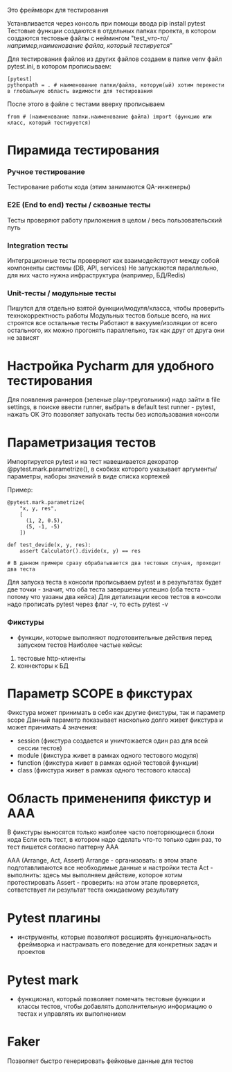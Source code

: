 Это фреймворк для тестирования

Устанвливается через консоль при помощи ввода pip install pytest
Тестовые функции создаются в отдельных папках проекта, в котором создаются тестовые файлы с неймингом "test_*что-то/например,наименование файла, который тестируется*"

Для тестирования файлов из других файлов создаем в папке venv файл pytest.ini, в котором прописываем:
```
[pytest]
pythonpath = . # наименование папки/файла, которую(ый) хотим перенести в глобальную область видимости для тестирования
```
После этого в файле с тестами вверху прописываем 
```
from # (наименование папки.наименование файла) import (функцию или класс, который тестируется)
```

# Пирамида тестирования

### Ручное тестирование
Тестирование работы кода (этим занимаются QA-инженеры)

### E2E (End to end) тесты / сквозные тесты
Тесты проверяют работу приложения в целом / весь пользовательский путь

### Integration тесты
Интеграционные тесты проверяют как взаимодействуют между собой компоненты системы (DB, API, services)
Не запускаются параллельно, для них часто нужна инфраструктура (например, БД/Redis)

### Unit-тесты / модульные тесты
Пишутся для отдельно взятой функции/модуля/класса, чтобы проверить технокорректность работы
Модульных тестов больше всего, на них строятся все остальные тесты
Работают в вакууме/изоляции от всего остального, их можно прогонять параллельно, так как друг от друга они не зависят

# Настройка Pycharm для удобного тестирования
Для появления раннеров (зеленые play-треугольники) надо зайти в file settings, в поиске ввести runner, выбрать в default test runner - pytest, нажать ОК
Это позволяет запускать тесты без использования консоли

# Параметризация тестов
Импортируется pytest и на тест навешивается декоратор @pytest.mark.parametrize(), в скобках которого указывает аргументы/параметры, наборы значений в виде списка кортежей

Пример: 
```
@pytest.mark.parametrize(
    "x, y, res",
    [
      (1, 2, 0.5),
      (5, -1, -5)
    ])

def test_devide(x, y, res):
    assert Calculator().divide(x, y) == res

# В данном примере сразу обрабатывается два тестовых случая, проходит два теста 
```
Для запуска теста в консоли прописываем pytest и в результатах будет две точки - значит, что оба теста завершены успешно (оба теста - потому что уазаны два кейса)
Для детализации кесов тестов в консоли надо прописать pytest через флаг -v, то есть pytest -v

### Фикстуры
- функции, которые выполняют подготовительные действия перед запуском тестов
Наиболее частые кейсы:
1) тестовые http-клиенты
2) коннекторы к БД

# Параметр SCOPE в фикстурах
Фикстура может принимать в себя как другие фикстуры, так и параметр scope
Данный параметр показывает насколько долго живет фикстура и может принимать 4 значения:
- session (фикстура создается и уничтожается один раз для всей сессии тестов)
- module (фикстура живет в рамках одного тестового модуля)
- function (фикстура живет в рамках одной тестовой функции)
- class (фикстура живет в рамках одного тестового класса)

# Область примененипя фикстур и AAA
В фикстуры выносятся только наиболее часто повторяющиеся блоки кода
Если есть тест, в котором надо сделать что-то только один раз, то тест пишется согласно паттерну AAA 

AAA (Arrange, Act, Assert)
Arrange - организовать: в этом этапе подготавливаются все необходимые данные и настройки теста
Act - выполнить: здесь мы выполняем действие, которое хотим протестировать
Assert - проверить: на этом этапе проверяется, сответствует ли результат теста ожидаемому результату

# Pytest плагины
- инструменты, которые позволяют расширять функциональность фреймворка и настраивать его поведение для конкретных задач и проектов

# Pytest mark
- функционал, который позволяет помечать тестовые функции и классы тестов, чтобы добавлять дополнительную информацию о тестах и управлять их выполнением

# Faker
Позволяет быстро генерировать фейковые данные для тестов





















